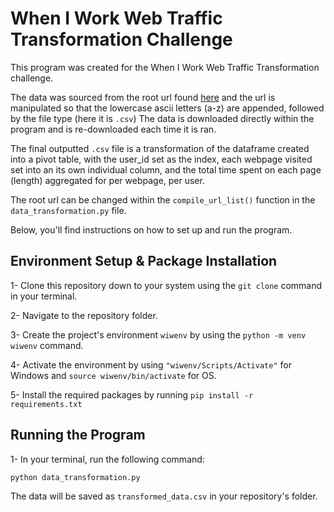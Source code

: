 # When I Work Web Traffic Transformation Challenge

This program was created for the When I Work Web Traffic Transformation challenge.

The data was sourced from the root url found [here](https://public.wiwdata.com/engineering-challenge/data/) and the url is manipulated so that the lowercase ascii letters (a-z) are appended, followed by the file type (here it is `.csv`) The data is downloaded directly within the program and is re-downloaded each time it is ran. 

The final outputted `.csv` file is a transformation of the dataframe created into a pivot table, with the user_id set as the index, each webpage visited set into an its own individual column, and the total time spent on each page (length) aggregated for per webpage, per user.

The root url can be changed within the `compile_url_list()` function in the `data_transformation.py` file.

Below, you'll find instructions on how to set up and run the program.

## Environment Setup & Package Installation
1- Clone this repository down to your system using the `git clone` command in your terminal.

2- Navigate to the repository folder.

3- Create the project's environment `wiwenv` by using the `python -m venv wiwenv` command.

4- Activate the environment by using `"wiwenv/Scripts/Activate"` for Windows and `source wiwenv/bin/activate` for OS.

5- Install the required packages by running `pip install -r requirements.txt`

## Running the Program
1- In your terminal, run the following command: 

`python data_transformation.py` 

The data will be saved as `transformed_data.csv` in your repository's folder.
